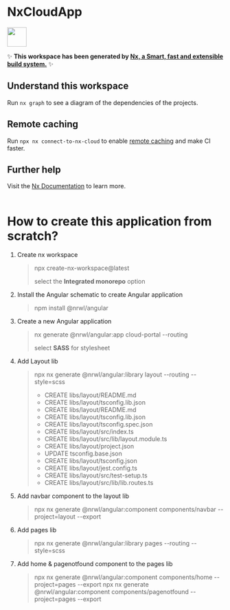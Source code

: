 # NxCloudApp

<a alt="Nx logo" href="https://nx.dev" target="_blank" rel="noreferrer"><img src="https://raw.githubusercontent.com/nrwl/nx/master/images/nx-logo.png" width="45"></a>

✨ **This workspace has been generated by [Nx, a Smart, fast and extensible build system.](https://nx.dev)** ✨

## Understand this workspace

Run `nx graph` to see a diagram of the dependencies of the projects.

## Remote caching

Run `npx nx connect-to-nx-cloud` to enable [remote caching](https://nx.app) and make CI faster.

## Further help

Visit the [Nx Documentation](https://nx.dev) to learn more.
<br><br>

# How to create this application from scratch?

1. Create nx workspace

   > npx create-nx-workspace@latest
   >
   > select the **Integrated monorepo** option

2. Install the Angular schematic to create Angular application

   > npm install @nrwl/angular

3. Create a new Angular application

   > nx generate @nrwl/angular:app cloud-portal --routing
   >
   > select **SASS** for stylesheet

4. Add Layout lib

   > npx nx generate @nrwl/angular:library layout --routing --style=scss
   >
   > - CREATE libs/layout/README.md
   > - CREATE libs/layout/tsconfig.lib.json
   > - CREATE libs/layout/README.md
   > - CREATE libs/layout/tsconfig.lib.json
   > - CREATE libs/layout/tsconfig.spec.json
   > - CREATE libs/layout/src/index.ts
   > - CREATE libs/layout/src/lib/layout.module.ts
   > - CREATE libs/layout/project.json
   > - UPDATE tsconfig.base.json
   > - CREATE libs/layout/tsconfig.json
   > - CREATE libs/layout/jest.config.ts
   > - CREATE libs/layout/src/test-setup.ts
   > - CREATE libs/layout/src/lib/lib.routes.ts

5. Add navbar component to the layout lib

   > npx nx generate @nrwl/angular:component components/navbar --project=layout --export

6. Add pages lib

   > npx nx generate @nrwl/angular:library pages --routing --style=scss

7. Add home & pagenotfound component to the pages lib

   > npx nx generate @nrwl/angular:component components/home --project=pages --export
   > npx nx generate @nrwl/angular:component components/pagenotfound --project=pages --export
